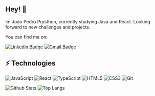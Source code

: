 ## Hey! 🖖

Im João Pedro Prysthon, currently studying Java and React. Looking forward to new challenges and projects.

You can find me on:

[![Linkedin Badge](https://img.shields.io/badge/-pedroprysthon-blue?style=flat-square&logo=Linkedin&logoColor=white&link=https://www.linkedin.com/in/pedroprysthon)](https://www.linkedin.com/in/pedroprysthon)
[![Gmail Badge](https://img.shields.io/badge/-joaopedroprysthon@gmail.com-c14438?style=flat-square&logo=Gmail&logoColor=white&link=mailto:joaopedroprysthon@gmail.com)](mailto:joaopedroprysthon@gmail.com)

## :zap: Technologies

![JavaScript](https://img.shields.io/badge/-JavaScript-black?style=flat-square&logo=javascript)
![React](https://img.shields.io/badge/-React-black?style=flat-square&logo=react)
![TypeScript](https://img.shields.io/badge/-TypeScript-007ACC?style=flat-square&logo=typescript)
![HTML5](https://img.shields.io/badge/-HTML5-E34F26?style=flat-square&logo=html5&logoColor=white)
![CSS3](https://img.shields.io/badge/-CSS3-1572B6?style=flat-square&logo=css3)
![Git](https://img.shields.io/badge/-Git-black?style=flat-square&logo=git)
 
![Github Stats](https://github-readme-stats.vercel.app/api?username=pedroprysthon&count_private=true&show_icons=true&include_all_commits=true)
![Top Langs](https://github-readme-stats.vercel.app/api/top-langs/?username=pedroprysthon&hide=TeX&layout=compact)
